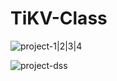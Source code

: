 # TiKV-Class

![project-1|2|3|4](https://github.com/Rustin-Liu/TiKV-Class/workflows/TiKV-Class-Main/badge.svg)

![project-dss](https://github.com/Rustin-Liu/TiKV-Class/workflows/TiKV-Class-DSS/badge.svg)